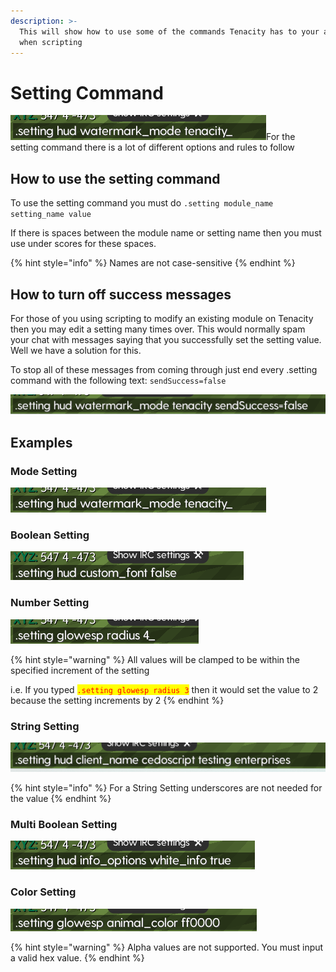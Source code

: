 ```yaml
---
description: >-
  This will show how to use some of the commands Tenacity has to your advantage
  when scripting
---
```


# Setting Command

![](<../.gitbook/assets/image (8).png>)For the setting command there is a lot of different options and rules to follow

## How to use the setting command

To use the setting command you must do `.setting module_name setting_name value`

If there is spaces between the module name or setting name then you must use under scores for these spaces.

{% hint style="info" %}
Names are not case-sensitive
{% endhint %}

## How to turn off success messages

For those of you using scripting to modify an existing module on Tenacity then you may edit a setting many times over. This would normally spam your chat with messages saying that you successfully set the setting value. Well we have a solution for this.

To stop all of these messages from coming through just end every .setting command with the following text: `sendSuccess=false`

![This command will not send a message back saying that it successfully set the setting](<../.gitbook/assets/image (3).png>)

## Examples

### Mode Setting

![This changes the watermark mode in the HUD module to Tenacity mode](<../.gitbook/assets/image (8).png>)

### Boolean Setting

![This changes the custom font setting in the HUD module to false](<../.gitbook/assets/image (2).png>)

### Number Setting

![This changes the radius setting in Glow ESP to 4](../.gitbook/assets/image.png)

{% hint style="warning" %}
All values will be clamped to be within the specified increment of the setting

i.e. If you typed <mark style="color:red;">`.setting glowesp radius 3`</mark> then it would set the value to 2 because the setting increments by 2
{% endhint %}

### String Setting

![This would change the Client Name setting in HUD module to "cedoscript testing enterprises"](<../.gitbook/assets/image (7).png>)

{% hint style="info" %}
For a String Setting underscores are not needed for the value
{% endhint %}

### Multi Boolean Setting

![This would change the White Info option in the Info Options setting to true](<../.gitbook/assets/image (5).png>)

### Color Setting

![This would set the Animal Color in glow esp to red](<../.gitbook/assets/image (1).png>)

{% hint style="warning" %}
Alpha values are not supported. You must input a valid hex value.&#x20;
{% endhint %}

